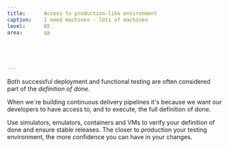 ```yaml
---
title:      Access to production-like environment
caption:    I need machines - lots of machines
level:      65
area:       qa





---
```


Both successful deployment and functional testing are often considered part of the _definition of done_.

When we´re building continuous delivery pipelines it's because we want our developers to have access to, and to execute, the full definition of done.

Use simulators, emulators, containers and VMs to verify your definition of done and ensure stable releases. The closer to production your testing environment, the more confidence you can have in your changes.
